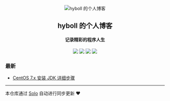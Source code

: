 <p align="center"><img alt="hyboll 的个人博客" src="https://static.b3log.org/images/brand/solo-32.png"></p><h2 align="center">
hyboll 的个人博客
</h2>

<h4 align="center">记录精彩的程序人生</h4>
<p align="center"><a title="hyboll 的个人博客" target="_blank" href="https://github.com/hyboll/solo-blog"><img src="https://img.shields.io/github/last-commit/hyboll/solo-blog.svg?style=flat-square&color=FF9900"></a>
<a title="GitHub repo size in bytes" target="_blank" href="https://github.com/hyboll/solo-blog"><img src="https://img.shields.io/github/repo-size/hyboll/solo-blog.svg?style=flat-square"></a>
<a title="Solo Version" target="_blank" href="https://github.com/b3log/solo/releases"><img src="https://img.shields.io/badge/solo-3.6.5-f1e05a.svg?style=flat-square&color=blueviolet"></a>
<a title="Hits" target="_blank" href="https://github.com/b3log/hits"><img src="https://hits.b3log.org/hyboll/solo-blog.svg"></a></p>

### 最新

* [CentOS 7.x 安装 JDK 详细步骤](http://blog.ovoll.cn/articles/2019/09/20/1568947662989.html)



---

本仓库通过 [Solo](https://github.com/b3log/solo) 自动进行同步更新 ❤️ 